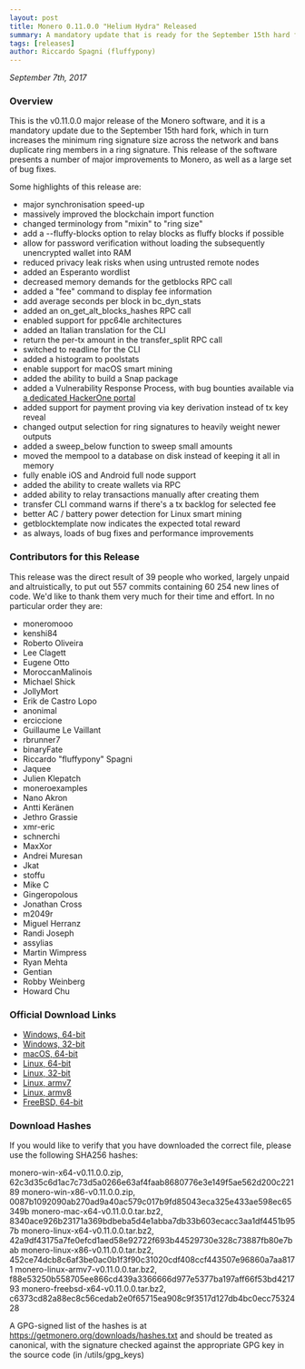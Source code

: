 ```yaml
---
layout: post
title: Monero 0.11.0.0 "Helium Hydra" Released
summary: A mandatory update that is ready for the September 15th hard fork
tags: [releases]
author: Riccardo Spagni (fluffypony)
---
```


*September 7th, 2017*

### Overview

This is the v0.11.0.0 major release of the Monero software, and it is a mandatory update due to the September 15th hard fork, which in turn increases the minimum ring signature size across the network and bans duplicate ring members in a ring signature. This release of the software presents a number of major improvements to Monero, as well as a large set of bug fixes.

Some highlights of this release are:

- major synchronisation speed-up
- massively improved the blockchain import function
- changed terminology from "mixin" to "ring size"
- add a --fluffy-blocks option to relay blocks as fluffy blocks if possible
- allow for password verification without loading the subsequently unencrypted wallet into RAM
- reduced privacy leak risks when using untrusted remote nodes
- added an Esperanto wordlist
- decreased memory demands for the getblocks RPC call
- added a "fee" command to display fee information
- add average seconds per block in bc\_dyn\_stats
- added an on\_get\_alt\_blocks\_hashes RPC call 
- enabled support for ppc64le architectures
- added an Italian translation for the CLI
- return the per-tx amount in the transfer\_split RPC call
- switched to readline for the CLI
- added a histogram to poolstats
- enable support for macOS smart mining
- added the ability to build a Snap package
- added a Vulnerability Response Process, with bug bounties available via [a dedicated HackerOne portal](https://hackerone.com/monero)
- added support for payment proving via key derivation instead of tx key reveal
- changed output selection for ring signatures to heavily weight newer outputs
- added a sweep\_below function to sweep small amounts
- moved the mempool to a database on disk instead of keeping it all in memory
- fully enable iOS and Android full node support
- added the ability to create wallets via RPC
- added ability to relay transactions manually after creating them
- transfer CLI command warns if there's a tx backlog for selected fee
- better AC / battery power detection for Linux smart mining
- getblocktemplate now indicates the expected total reward
- as always, loads of bug fixes and performance improvements

### Contributors for this Release

This release was the direct result of 39 people who worked, largely unpaid and altruistically, to put out 557 commits containing 60 254 new lines of code. We'd like to thank them very much for their time and effort. In no particular order they are:

- moneromooo
- kenshi84
- Roberto Oliveira
- Lee Clagett
- Eugene Otto
- MoroccanMalinois
- Michael Shick
- JollyMort
- Erik de Castro Lopo
- anonimal
- erciccione
- Guillaume Le Vaillant
- rbrunner7
- binaryFate
- Riccardo "fluffypony" Spagni
- Jaquee
- Julien Klepatch
- moneroexamples
- Nano Akron
- Antti Keränen
- Jethro Grassie
- xmr-eric
- schnerchi
- MaxXor
- Andrei Muresan
- Jkat
- stoffu
- Mike C
- Gingeropolous
- Jonathan Cross
- m2049r
- Miguel Herranz
- Randi Joseph
- assylias
- Martin Wimpress
- Ryan Mehta
- Gentian
- Robby Weinberg
- Howard Chu

### Official Download Links
- [Windows, 64-bit](https://downloads.getmonero.org/cli/monero-win-x64-v0.11.0.0.zip)
- [Windows, 32-bit](https://downloads.getmonero.org/cli/monero-win-x86-v0.11.0.0.zip)
- [macOS, 64-bit](https://downloads.getmonero.org/cli/monero-mac-x64-v0.11.0.0.tar.bz2)
- [Linux, 64-bit](https://downloads.getmonero.org/cli/monero-linux-x64-v0.11.0.0.tar.bz2)
- [Linux, 32-bit](https://downloads.getmonero.org/cli/monero-linux-x86-v0.11.0.0.tar.bz2)
- [Linux, armv7](https://downloads.getmonero.org/cli/monero-linux-armv7-v0.11.0.0.tar.bz2)
- [Linux, armv8](https://downloads.getmonero.org/cli/monero-linux-armv8-v0.11.0.0.tar.bz2)
- [FreeBSD, 64-bit](https://downloads.getmonero.org/cli/monero-freebsd-x64-v0.11.0.0.tar.bz2)

### Download Hashes

If you would like to verify that you have downloaded the correct file, please use the following SHA256 hashes:

monero-win-x64-v0.11.0.0.zip, 62c3d35c6d1ac7c73d5a0266e63af4faab8680776e3e149f5ae562d200c22189
monero-win-x86-v0.11.0.0.zip, 0087b1092090ab270ad9a40ac579c017b9fd85043eca325e433ae598ec65349b
monero-mac-x64-v0.11.0.0.tar.bz2, 8340ace926b23171a369bdbeba5d4e1abba7db33b603ecacc3aa1df4451b957b
monero-linux-x64-v0.11.0.0.tar.bz2, 42a9df43175a7fe0efcd1aed58e92722f693b44529730e328c73887fb80e7bab
monero-linux-x86-v0.11.0.0.tar.bz2, 452ce74dcb8c6af3be0ac0b1f3f90c31020cdf408ccf443507e96860a7aa8171
monero-linux-armv7-v0.11.0.0.tar.bz2, f88e53250b558705ee866cd439a3366666d977e5377ba197aff66f53bd421793
monero-freebsd-x64-v0.11.0.0.tar.bz2, c6373cd82a88ec8c56cedab2e0f65715ea908c9f3517d127db4bc0ecc7532428

A GPG-signed list of the hashes is at https://getmonero.org/downloads/hashes.txt and should be treated as canonical, with the signature checked against the appropriate GPG key in the source code (in /utils/gpg_keys)

